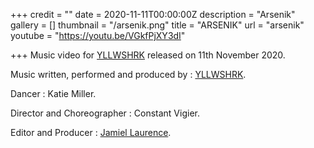 +++
credit = ""
date = 2020-11-11T00:00:00Z
description = "Arsenik"
gallery = []
thumbnail = "/arsenik.png"
title = "ARSENIK"
url = "arsenik"
youtube = "https://youtu.be/VGkfPjXY3dI"

+++
Music video for [YLLWSHRK](https://www.yllwshrk.com/yellowshark) released on 11th November 2020.

Music written, performed and produced by : [YLLWSHRK](https://www.yllwshrk.com/yellowshark).

Dancer : Katie Miller.

Director and Choreographer : Constant Vigier.

Editor and Producer : [Jamiel Laurence](https://www.jamiellaurence.com/).